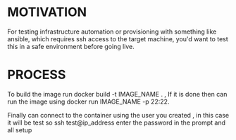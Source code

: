 # MOTIVATION 
For testing infrastructure automation or provisioning with something like ansible, which requires ssh access to the target machine, you'd want to test this in a safe environment before going live.

# PROCESS

To build the image run docker build -t IMAGE_NAME . , 
If it is done then can run the image using docker run IMAGE_NAME -p 22:22. 

Finally can connect to the container using the user you created , in this case it will be test so ssh test@ip_address enter the password in the prompt and  all setup



